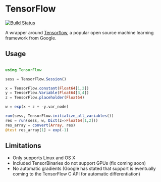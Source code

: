 # TensorFlow

[![Build Status](https://travis-ci.org/malmaud/TensorFlow.jl.svg?branch=master)](https://travis-ci.org/malmaud/TensorFlow.jl)

A wrapper around [Tensorflow](Tensorflow), a popular open source machine learning framework from Google.

## Usage

```julia

using TensorFlow

sess = TensorFlow.Session()

x = TensorFlow.constant(Float64[1,2])
y = TensorFlow.Variable(Float64[3,4])
z = TensorFlow.placeholder(Float64)

w = exp(x + z + -y.var_node)

run(sess, TensorFlow.initialize_all_variables())
res = run(sess, w, Dict(z=>Float64[1,2]))
res_array = convert(Array, res)
@test res_array[1] ≈ exp(-1)
```

## Limitations

* Only supports Linux and OS X
* Included TensorBinaries do not support GPUs (fix coming soon)
* No automatic gradients (Google has stated that support is eventually coming to the TensorFlow C API for automatic differentiation)
